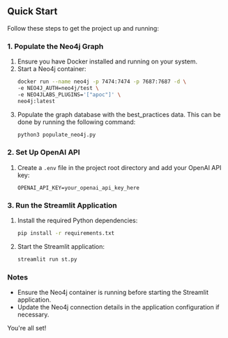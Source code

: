 ## Quick Start

Follow these steps to get the project up and running:

### 1. Populate the Neo4j Graph
1. Ensure you have Docker installed and running on your system.
2. Start a Neo4j container:
    ```bash
    docker run --name neo4j -p 7474:7474 -p 7687:7687 -d \
    -e NEO4J_AUTH=neo4j/test \
    -e NEO4JLABS_PLUGINS='["apoc"]' \
    neo4j:latest
    ```
3. Populate the graph database with the best_practices data. This can be done by running the following command:
    ```bash
    python3 populate_neo4j.py
    ```

### 2. Set Up OpenAI API
1. Create a `.env` file in the project root directory and add your OpenAI API key:
    ```
    OPENAI_API_KEY=your_openai_api_key_here
    ```

### 3. Run the Streamlit Application
1. Install the required Python dependencies:
    ```bash
    pip install -r requirements.txt
    ```
2. Start the Streamlit application:
    ```bash
    streamlit run st.py
    ```

### Notes
- Ensure the Neo4j container is running before starting the Streamlit application.
- Update the Neo4j connection details in the application configuration if necessary.

You're all set!